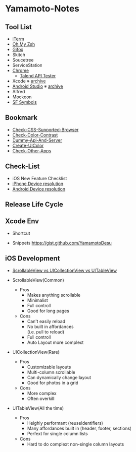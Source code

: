 # Yamamoto-Notes

## Tool List
* [iTerm](https://iterm2.com/)
* [Oh My Zsh](https://ohmyz.sh/)
* [Gifox](https://gifox.io/) 
* Skitch
* Soucetree
* ServiceStation
* [Chrome](https://www.google.co.jp/chrome/?brand=AGAK&gclid=CjwKCAiA24SPBhB0EiwAjBgkhiXZh863fMju_CqqkkS3di-DvHSkZqgRdEj-0ut9ny8NWT5_Te27hxoCQigQAvD_BwE&gclsrc=aw.ds)
    * [Talend API Tester](https://chrome.google.com/webstore/detail/talend-api-tester-free-ed/aejoelaoggembcahagimdiliamlcdmfm?hl=ja)
* Xcode
 ※ [archive](https://stackoverflow.com/questions/10335747/how-to-download-xcode-dmg-or-xip-file)
* [Android Studio](https://developer.android.com/studio)
  ※ [archive](https://developer.android.com/studio/archive?hl=ja)
* Alfred
* Mockoon
* [SF Symbols](https://developer.apple.com/sf-symbols/)

## Bookmark
*  [Check-CSS-Supported-Browser](https://caniuse.com/)
*  [Check-Color-Contrast](https://color.adobe.com/ja/create/color-contrast-analyzer)
*  [Dummy-Api-And-Server](https://httpbin.org/)
*  [Create-UIColor](https://www.uicolor.io/)
*  [Check-Other-Apps](https://mobbin.design/browse/ios/apps)

## Check-List
* iOS New Feature Checklist
* [iPhone Device 
resolution](https://qiita.com/tomohisaota/items/f8857d01f328e34fb551)
* [Android Device resolution](https://en.wikipedia.org/wiki/Comparison_of_high-definition_smartphone_displays)

## Release Life Cycle

## Xcode Env
*  Shortcut

*  Snippets
https://gist.github.com/YamamotoDesu

## iOS Development
* [ScrollableView vs UICollectionView vs UITableView](https://github.com/jrasmusson/ios-professional-course/tree/main/Bankey/5-Scrollable-ViewControllers)
* ScrollableView(Common)
  *  Pros
     - Makes anything scrollable
     - Minimalist
     - Full controll
     - Good for long pages
  *  Cons
     - Can't easily reload
     - No built in affordances   
      (i.e. pull to reload)
     - Full controll
     - Auto Layout more complext
     
* UICollectionView(Rare)
  *  Pros
     - Customizable layouts
     - Multi-column scrollable
     - Can dynamically change layout
     - Good for photos in a grid
  *  Cons
     - More complex
     - Often overkill

* UITableView(All the time)
  *  Pros
     - Heighly performant
     (reuseIdentifiers)
     - Many affordances built in
      (header, footer, sections)
     - Perfext for single column lists
  *  Cons
     - Hard to do complext non-single column layouts
      
      
  
  
